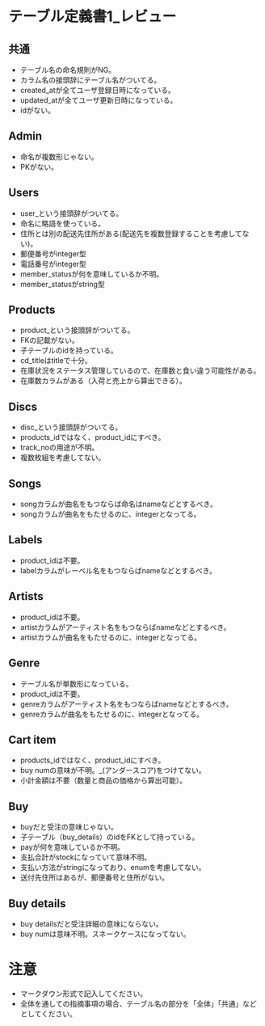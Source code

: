 # テーブル定義書1_レビュー
## 共通
- テーブル名の命名規則がNG。
- カラム名の接頭辞にテーブル名がついてる。
- created_atが全てユーザ登録日時になっている。
- updated_atが全てユーザ更新日時になっている。
- idがない。

## Admin
- 命名が複数形じゃない。
- PKがない。

## Users
- user_という接頭辞がついてる。
- 命名に略語を使っている。
- 住所とは別の配送先住所がある(配送先を複数登録することを考慮してない)。
- 郵便番号がinteger型
- 電話番号がinteger型
- member_statusが何を意味しているか不明。
- member_statusがstring型

## Products
- product_という接頭辞がついてる。
- FKの記載がない。
- 子テーブルのidを持っている。
- cd_titleはtitleで十分。
- 在庫状況をステータス管理しているので、在庫数と食い違う可能性がある。
- 在庫数カラムがある（入荷と売上から算出できる）。

## Discs
- disc_という接頭辞がついてる。
- products_idではなく、product_idにすべき。
- track_noの用途が不明。
- 複数枚組を考慮してない。

## Songs
- songカラムが曲名をもつならば命名はnameなどとするべき。
- songカラムが曲名をもたせるのに、integerとなってる。

## Labels
- product_idは不要。
- labelカラムがレーベル名をもつならばnameなどとするべき。

## Artists
- product_idは不要。
- artistカラムがアーティスト名をもつならばnameなどとするべき。
- artistカラムが曲名をもたせるのに、integerとなってる。

## Genre
- テーブル名が単数形になっている。
- product_idは不要。
- genreカラムがアーティスト名をもつならばnameなどとするべき。
- genreカラムが曲名をもたせるのに、integerとなってる。

## Cart item
- products_idではなく、product_idにすべき。
- buy numの意味が不明。_(アンダースコア)をつけてない。
- 小計金額は不要（数量と商品の価格から算出可能）。

## Buy
- buyだと受注の意味じゃない。
- 子テーブル（buy_details）のidをFKとして持っている。
- payが何を意味しているか不明。
- 支払合計がstockになっていて意味不明。
- 支払い方法がstringになっており、enumを考慮してない。
- 送付先住所はあるが、郵便番号と住所がない。

## Buy details
- buy detailsだと受注詳細の意味にならない。
- buy numは意味不明。スネークケースになってない。

# 注意
* マークダウン形式で記入してください。
* 全体を通しての指摘事項の場合、テーブル名の部分を「全体」「共通」などとしてください。
